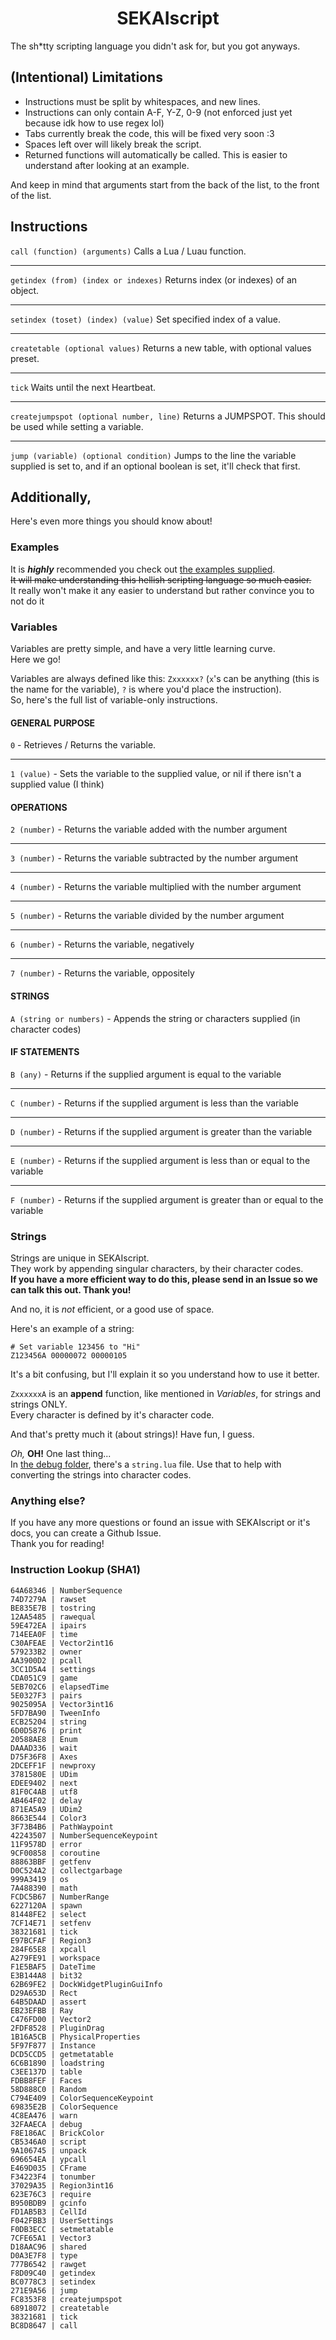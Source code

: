 <h1 align="center">
  SEKAIscript
</h1>

The sh\*tty scripting language you didn't ask for, but you got anyways.

## (Intentional) Limitations
 - Instructions must be split by whitespaces, and new lines.
 - Instructions can only contain A-F, Y-Z, 0-9 (not enforced just yet because idk how to use regex lol)
 - Tabs currently break the code, this will be fixed very soon :3
 - Spaces left over will likely break the script.
 - Returned functions will automatically be called. This is easier to understand after looking at an example.
 
And keep in mind that arguments start from the back of the list, to the front of the list.
 
## Instructions

`call (function) (arguments)`
Calls a Lua / Luau function.
***
`getindex (from) (index or indexes)`
Returns index (or indexes) of an object.
***
`setindex (toset) (index) (value)`
Set specified index of a value.
***
`createtable (optional values)`
Returns a new table, with optional values preset.
***
`tick`
Waits until the next Heartbeat.
***
`createjumpspot (optional number, line)`
Returns a JUMPSPOT. This should be used while setting a variable.
***
`jump (variable) (optional condition)`
Jumps to the line the variable supplied is set to, and if an optional boolean is set, it'll check that first.

## Additionally,

Here's even more things you should know about!

### Examples

It is ***highly*** recommended you check out [the examples supplied](/examples).<br>
~~It will make understanding this hellish scripting language so much easier.~~<br>
It really won't make it any easier to understand but rather convince you to not do it

### Variables

Variables are pretty simple, and have a very little learning curve.<br>
Here we go!

Variables are always defined like this: `Zxxxxxx?` (`x`'s can be anything (this is the name for the variable), `?` is where you'd place the instruction).<br>
So, here's the full list of variable-only instructions.

#### GENERAL PURPOSE
`0` - Retrieves / Returns the variable.
***
`1 (value)` - Sets the variable to the supplied value, or nil if there isn't a supplied value (I think)
#### OPERATIONS
`2 (number)` - Returns the variable added with the number argument
***
`3 (number)` - Returns the variable subtracted by the number argument
***
`4 (number)` - Returns the variable multiplied with the number argument
***
`5 (number)` - Returns the variable divided by the number argument
***
`6 (number)` - Returns the variable, negatively
***
`7 (number)` - Returns the variable, oppositely
#### STRINGS
`A (string or numbers)` - Appends the string or characters supplied (in character codes)
#### IF STATEMENTS
`B (any)` - Returns if the supplied argument is equal to the variable
***
`C (number)` - Returns if the supplied argument is less than the variable
***
`D (number)` - Returns if the supplied argument is greater than the variable
***
`E (number)` - Returns if the supplied argument is less than or equal to the variable
***
`F (number)` - Returns if the supplied argument is greater than or equal to the variable

### Strings

Strings are unique in SEKAIscript.<br>
They work by appending singular characters, by their character codes.<br>
**If you have a more efficient way to do this, please send in an Issue so we can talk this out. Thank you!**

And no, it is *not* efficient, or a good use of space.

Here's an example of a string:
```
# Set variable 123456 to "Hi"
Z123456A 00000072 00000105
```
It's a bit confusing, but I'll explain it so you understand how to use it better.

`ZxxxxxxA` is an **append** function, like mentioned in *Variables*, for strings and strings ONLY.<br>
Every character is defined by it's character code.

And that's pretty much it (about strings)! Have fun, I guess.

*Oh,* **OH!** One last thing...<br>
In [the debug folder](/debug), there's a `string.lua` file. Use that to help with converting the strings into character codes.

### Anything else?
 
If you have any more questions or found an issue with SEKAIscript or it's docs, you can create a Github Issue.<br>
Thank you for reading!
 
### Instruction Lookup (SHA1)
```
64A68346 | NumberSequence
74D7279A | rawset
BE835E7B | tostring
12AA5485 | rawequal
59E472EA | ipairs
714EEA0F | time
C30AFEAE | Vector2int16
579233B2 | owner
AA3900D2 | pcall
3CC1D5A4 | settings
CDA051C9 | game
5EB702C6 | elapsedTime
5E0327F3 | pairs
9025095A | Vector3int16
5FD7BA90 | TweenInfo
ECB25204 | string
6D0D5876 | print
20588AE8 | Enum
DAAAD336 | wait
D75F36F8 | Axes
2DCEFF1F | newproxy
3781580E | UDim
EDEE9402 | next
81F0C4AB | utf8
AB464F02 | delay
871EA5A9 | UDim2
8663E544 | Color3
3F73B4B6 | PathWaypoint
42243507 | NumberSequenceKeypoint
11F9578D | error
9CF00858 | coroutine
88863BBF | getfenv
D0C524A2 | collectgarbage
999A3419 | os
7A488390 | math
FCDC5B67 | NumberRange
6227120A | spawn
81448FE2 | select
7CF14E71 | setfenv
38321681 | tick
E97BCFAF | Region3
284F65E8 | xpcall
A279FE91 | workspace
F1E5BAF5 | DateTime
E3B144A8 | bit32
62B69FE2 | DockWidgetPluginGuiInfo
D29A653D | Rect
64B5DAAD | assert
EB23EFBB | Ray
C476FD00 | Vector2
2FDF8528 | PluginDrag
1B16A5CB | PhysicalProperties
5F97F877 | Instance
DCD5CCD5 | getmetatable
6C6B1890 | loadstring
C3EE137D | table
FDBB8FEF | Faces
58D888C0 | Random
C794E409 | ColorSequenceKeypoint
69835E2B | ColorSequence
4C8EA476 | warn
32FAAECA | debug
F8E186AC | BrickColor
CB5346A0 | script
9A106745 | unpack
696654EA | ypcall
E469D035 | CFrame
F34223F4 | tonumber
37029A35 | Region3int16
623E76C3 | require
B950BDB9 | gcinfo
FD1AB5B3 | CellId
F042FBB3 | UserSettings
F0DB3ECC | setmetatable
7CFE65A1 | Vector3
D18AAC96 | shared
D0A3E7F8 | type
777B6542 | rawget
F8D09C40 | getindex
BC0778C3 | setindex
271E9A56 | jump
FC8353F8 | createjumpspot
68918072 | createtable
38321681 | tick
BC8D8647 | call
```
